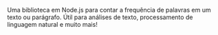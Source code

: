 Uma biblioteca em Node.js para contar a frequência de palavras em um texto ou parágrafo. Útil para análises de texto, processamento de linguagem natural e muito mais!

